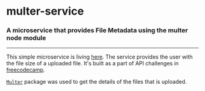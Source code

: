 # multer-service
### A microservice that provides File Metadata using the multer node module  
---  
  
This simple microservice is living [here](https://long-tail.glitch.me/). The service provides the user with the file size of a uploaded file. It's built as a part of API challenges in [freecodecamp](https://freecodecamp.org).  
  

[`Multer`](https://www.npmjs.com/package/multer) package was used to get the details of the files that is uploaded.
